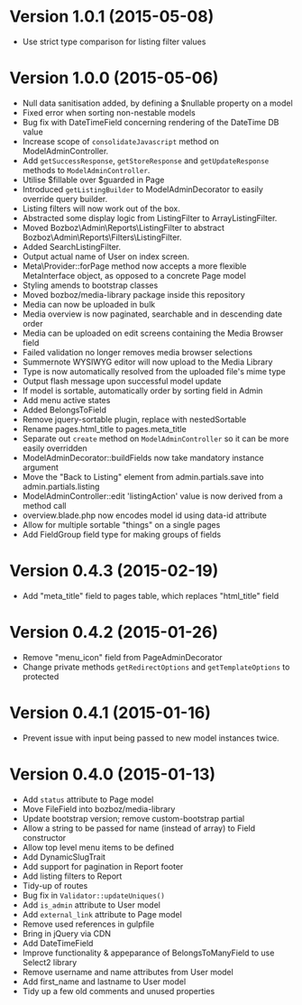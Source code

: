 # Version 1.0.1 (2015-05-08)
-   Use strict type comparison for listing filter values


# Version 1.0.0 (2015-05-06)

-   Null data sanitisation added, by defining a $nullable property on a model
-   Fixed error when sorting non-nestable models
-   Bug fix with DateTimeField concerning rendering of the DateTime DB value
-   Increase scope of `consolidateJavascript` method on ModelAdminController.
-   Add `getSuccessResponse`, `getStoreResponse` and `getUpdateResponse` methods to `ModelAdminController`.
-   Utilise $fillable over $guarded in Page
-   Introduced `getListingBuilder` to ModelAdminDecorator to easily override query builder.
-   Listing filters will now work out of the box.
-   Abstracted some display logic from ListingFilter to ArrayListingFilter.
-   Moved Bozboz\Admin\Reports\ListingFilter to abstract Bozboz\Admin\Reports\Filters\ListingFilter.
-   Added SearchListingFilter.
-   Output actual name of User on index screen.
-   Meta\Provider::forPage method now accepts a more flexible MetaInterface object, as opposed to a concrete Page model
-   Styling amends to bootstrap classes
-   Moved bozboz/media-library package inside this repository
-   Media can now be uploaded in bulk
-   Media overview is now paginated, searchable and in descending date order
-   Media can be uploaded on edit screens containing the Media Browser field
-   Failed validation no longer removes media browser selections
-   Summernote WYSIWYG editor will now upload to the Media Library
-   Type is now automatically resolved from the uploaded file's mime type
-   Output flash message upon successful model update
-   If model is sortable, automatically order by sorting field in Admin
-   Add menu active states
-   Added BelongsToField
-   Remove jquery-sortable plugin, replace with nestedSortable
-   Rename pages.html_title to pages.meta_title
-   Separate out `create` method on `ModelAdminController` so it can be more easily overridden
-   ModelAdminDecorator::buildFields now take mandatory instance argument
-   Move the "Back to Listing" element from admin.partials.save into admin.partials.listing
-   ModelAdminController::edit 'listingAction' value is now derived from a method call
-   overview.blade.php now encodes model id using data-id attribute
-   Allow for multiple sortable "things" on a single pages
-   Add FieldGroup field type for making groups of fields


# Version 0.4.3 (2015-02-19)
-   Add "meta_title" field to pages table, which replaces "html_title" field


# Version 0.4.2 (2015-01-26)

-   Remove "menu_icon" field from PageAdminDecorator
-   Change private methods `getRedirectOptions` and `getTemplateOptions` to protected


# Version 0.4.1 (2015-01-16)

-   Prevent issue with input being passed to new model instances twice.


# Version 0.4.0 (2015-01-13)

-   Add `status` attribute to Page model
-   Move FileField into bozboz/media-library
-   Update bootstrap version; remove custom-bootstrap partial
-   Allow a string to be passed for name (instead of array) to Field constructor
-   Allow top level menu items to be defined
-   Add DynamicSlugTrait
-   Add support for pagination in Report footer
-   Add listing filters to Report
-   Tidy-up of routes
-   Bug fix in `Validator::updateUniques()`
-   Add `is_admin` attribute to User model
-   Add `external_link` attribute to Page model
-   Remove used references in gulpfile
-   Bring in jQuery via CDN
-   Add DateTimeField
-   Improve functionality & appeparance of BelongsToManyField to use Select2 library
-   Remove username and name attributes from User model
-   Add first_name and lastname to User model
-   Tidy up a few old comments and unused properties
